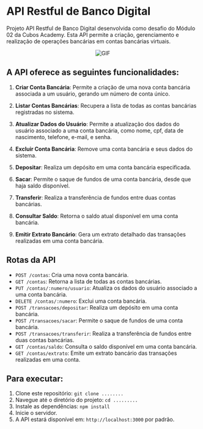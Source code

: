 

# API Restful de Banco Digital

Projeto API Restful de Banco Digital desenvolvida como desafio do Módulo 02 da Cubos Academy. Esta API permite a criação, gerenciamento e realização de operações bancárias em contas bancárias virtuais.
<div align='center'>
  
![GIF](https://github.com/marina-barbosa/desafio-backend-m02-b2bt05/blob/main/gif-crud-banco-digital.gif) 

</div>

## A API oferece as seguintes funcionalidades:

1. **Criar Conta Bancária**: Permite a criação de uma nova conta bancária associada a um usuário, gerando um número de conta único.

2. **Listar Contas Bancárias**: Recupera a lista de todas as contas bancárias registradas no sistema.

3. **Atualizar Dados do Usuário**: Permite a atualização dos dados do usuário associado a uma conta bancária, como nome, cpf, data de nascimento, telefone, e-mail, e senha.

4. **Excluir Conta Bancária**: Remove uma conta bancária e seus dados do sistema.

5. **Depositar**: Realiza um depósito em uma conta bancária especificada.

6. **Sacar**: Permite o saque de fundos de uma conta bancária, desde que haja saldo disponível.

7. **Transferir**: Realiza a transferência de fundos entre duas contas bancárias.

8. **Consultar Saldo**: Retorna o saldo atual disponível em uma conta bancária.

9. **Emitir Extrato Bancário**: Gera um extrato detalhado das transações realizadas em uma conta bancária.

## Rotas da API

- `POST /contas`: Cria uma nova conta bancária.
- `GET /contas`: Retorna a lista de todas as contas bancárias.
- `PUT /contas/:numero/usuario`: Atualiza os dados do usuário associado a uma conta bancária.
- `DELETE /contas/:numero`: Exclui uma conta bancária.
- `POST /transacoes/depositar`: Realiza um depósito em uma conta bancária.
- `POST /transacoes/sacar`: Permite o saque de fundos de uma conta bancária.
- `POST /transacoes/transferir`: Realiza a transferência de fundos entre duas contas bancárias.
- `GET /contas/saldo`: Consulta o saldo disponível em uma conta bancária.
- `GET /contas/extrato`: Emite um extrato bancário das transações realizadas em uma conta.

## Para executar:

1. Clone este repositório: `git clone ........`
2. Navegue até o diretório do projeto: `cd .........`
3. Instale as dependências: `npm install`
4. Inicie o servidor.
5. A API estará disponível em: `http://localhost:3000` por padrão.

